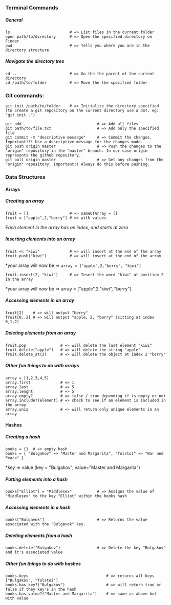 ### Terminal Commands

##### General
```
ls                          # => List files in the current folder
open path/to/directory      # => Open the specified directory on Finder
pwd                         # => Tells you where you are in the directory structure
```

##### Navigate the directory tree
```
cd ..                       # => Go the the parent of the current directory
cd /path/to/folder          # => Move the the specified folder
```

### Git commands:

```
git init /path/to/folder    # => Initialize the directory specified (to create a git repository on the current directory use a dot. eg: "git init .")

git add .                               # => Add all files
git path/to/file.txt                    # => Add only the specified file
git commit -m "descriptive message"     # => Commit the changes. Important!!! Use a descriptive message for the changes made.
git push origin master                  # => Push the changes to the "origin" repository in the "master" branch. In our case origin represents the github repository.
git pull origin master                  # => Get any changes from the "origin" repository. Important!! Always do this before pushing.
```

### Data Structures

#### Arrays

##### Creating an array

```
fruit = []                  # => nameOfArray = []
fruit = ["apple",2,"berry"] # => with values
```
*Each element in the array has an index, and starts at zero*

##### Inserting elements into an array

```
fruit << "kiwi"             # => will insert at the end of the array
fruit.push("kiwi")          # => will insert at the end of the array
```
*your array will now be => ```array = ["apple",2,"berry", "kiwi"]```

```
fruit.insert(2, "kiwi")     # => Insert the word "kiwi" at position 2 in the array
```
*your array will now be => array = ["apple",2,"kiwi", "berry"]

##### Accessing elements in an array

```
fruit[2]    # => will output "berry"
fruit[0..2] # => will output "apple, 2, "berry" (sitting at index 0,1,2)
```

##### Deleting elements from an array
    
```    
fruit.pop               # => will delete the last element "kiwi"
fruit.delete("apple")   # => will delete the string "apple"
fruit.delete_at(2)      # => will delete the object at index 2 "berry"
```

##### Other fun things to do with arrays

```
array = [1,2,3,4,5]
array.first             # => 1
array.last              # => 5
array.lenght            # => 5
array.empty?            # => false / true depending if is empty or not
array.include?(element) # => check to see if an element is included in the array
array.uniq              # => will return only unique elements in an array
```

#### Hashes

##### Creating a hash

```
books = {}  # => empty hash
books = { "Bulgakov" => "Master and Margarita", "Tolstoi" => "War and Peace" }
```
*key => value (key = "Bulgakov", value="Master and Margarita")

##### Putting elements into a hash

```
books["Elliot"] = "Middlesex"           # => Assigns the value of "Middlesex" to the key "Elliot" within the books hash
``` 

##### Accessing elements in a hash 

```
books["Bulgavok"]                       # => Returns the value associated with the "Bulgavok" key.
```
 

##### Deleting elements from a hash 

```
books.delete("Bulgakov")                # => Delete the key "Bulgakov" and it's associated value
```

##### Other fun things to do with hashes

```
books.keys                                  # => returns all keys ["Bulgakov", "Tolstoi"]
books.has_key?("Bulgakov")                  # => will return true or false if they key's in the hash
books.has_value?("Master and Margarita")    # => same as above but with value
```








